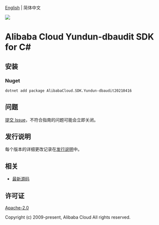 [English](README.md) | 简体中文

![](https://aliyunsdk-pages.alicdn.com/icons/AlibabaCloud.svg)

# Alibaba Cloud Yundun-dbaudit SDK for C#

## 安装

### Nuget

```bash
dotnet add package AlibabaCloud.SDK.Yundun-dbaudit20210416
```

## 问题

[提交 Issue](https://github.com/aliyun/alibabacloud-csharp-sdk/issues/new)，不符合指南的问题可能会立即关闭。

## 发行说明

每个版本的详细更改记录在[发行说明](./ChangeLog.md)中。

## 相关

* [最新源码](https://github.com/aliyun/alibabacloud-csharp-sdk/)

## 许可证

[Apache-2.0](http://www.apache.org/licenses/LICENSE-2.0)

Copyright (c) 2009-present, Alibaba Cloud All rights reserved.
